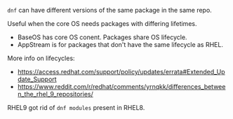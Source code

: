 `dnf` can have different versions of the same package in the same repo.

Useful when the core OS needs packages with differing lifetimes.

* BaseOS has core OS conent. Packages share OS lifecycle.
* AppStream is for packages that don't have the same lifecycle as RHEL.

More info on lifecycles:

* https://access.redhat.com/support/policy/updates/errata#Extended_Update_Support
* https://www.reddit.com/r/redhat/comments/yrnqkk/differences_between_the_rhel_9_repositories/

RHEL9 got rid of `dnf modules` present in RHEL8.
